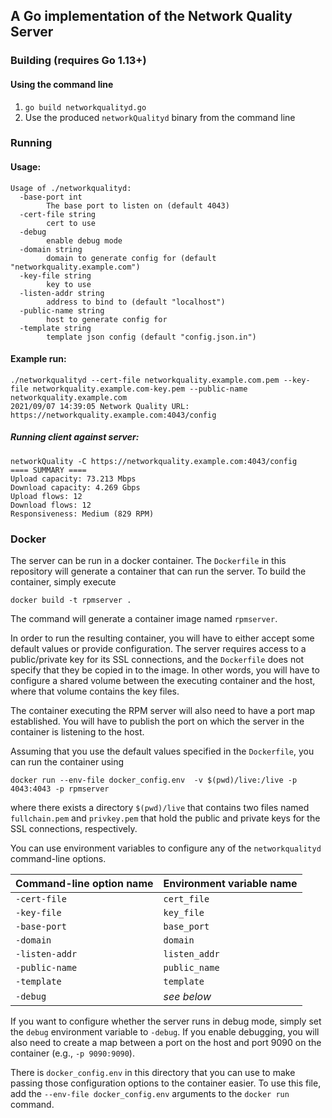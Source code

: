 
## A Go implementation of the Network Quality Server

### Building (requires Go 1.13+)

#### Using the command line

1. `go build networkqualityd.go`
1. Use the produced `networkQualityd` binary from the command line

### Running

#### Usage:

```
Usage of ./networkqualityd:
  -base-port int
    	The base port to listen on (default 4043)
  -cert-file string
    	cert to use
  -debug
    	enable debug mode
  -domain string
    	domain to generate config for (default "networkquality.example.com")
  -key-file string
    	key to use
  -listen-addr string
    	address to bind to (default "localhost")
  -public-name string
    	host to generate config for
  -template string
    	template json config (default "config.json.in")
```

#### Example run:

```
./networkqualityd --cert-file networkquality.example.com.pem --key-file networkquality.example.com-key.pem --public-name networkquality.example.com
2021/09/07 14:39:05 Network Quality URL: https://networkquality.example.com:4043/config
```

##### Running client against server:
```
networkQuality -C https://networkquality.example.com:4043/config
==== SUMMARY ====
Upload capacity: 73.213 Mbps
Download capacity: 4.269 Gbps
Upload flows: 12
Download flows: 12
Responsiveness: Medium (829 RPM)
```

### Docker

The server can be run in a docker container. The `Dockerfile` in this repository
will generate a container that can run the server. To build the container,
simply execute

```
docker build -t rpmserver .
```

The command will generate a container image named `rpmserver`.

In order to run the resulting container, you will have to either accept some
default values or provide configuration. The server requires access
to a public/private key for its SSL connections, and the `Dockerfile` does not
specify that they be copied in to the image. In other words, you will have to configure a
shared volume between the executing container and the host, where that volume
contains the key files.

The container executing the RPM server will also need to have a port map
established. You will have to publish the port on which the server in the
container is listening to the host.

Assuming that you use the default values specified in the `Dockerfile`, you can
run the container using

```
docker run --env-file docker_config.env  -v $(pwd)/live:/live -p 4043:4043 -p rpmserver
```

where there exists a directory `$(pwd)/live` that contains two files named
`fullchain.pem` and `privkey.pem` that hold the public and private keys for
the SSL connections, respectively.

You can use environment variables to configure any of the `networkqualityd` command-line options.

| Command-line option name | Environment variable name |
| -- | -- |
| `-cert-file` | `cert_file` |
| `-key-file` | `key_file` |
| `-base-port` | `base_port` |
| `-domain` | `domain` |
| `-listen-addr` | `listen_addr` |
| `-public-name` | `public_name` |
| `-template` | `template` |
| `-debug` | *see below* |

If you want to configure whether the server runs in debug mode, simply set the `debug` environment variable to `-debug`. If you enable debugging, you will also need to create a map between a port on the host and port 9090 on the container (e.g., `-p 9090:9090`).

There is `docker_config.env` in this directory that you can
use to make passing those configuration options to the container
easier. To use this file, add the `--env-file docker_config.env` arguments to the `docker run` command.